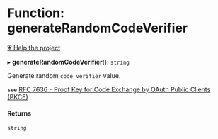 # Function: generateRandomCodeVerifier

[💗 Help the project](https://github.com/sponsors/panva)

▸ **generateRandomCodeVerifier**(): `string`

Generate random `code_verifier` value.

**`see`** [RFC 7636 - Proof Key for Code Exchange by OAuth Public Clients (PKCE)](https://www.rfc-editor.org/rfc/rfc7636.html#section-4)

#### Returns

`string`
